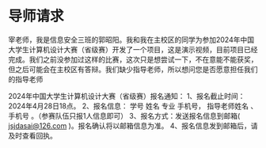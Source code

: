 # 导师请求

宰老师，我是信息安全三班的郭昭阳。我和我在主校区的同学为参加2024年中国大学生计算机设计大赛（省级赛）开发了一个项目，这是演示视频，目前项目已经完成。我们之前没参加过这样的比赛，这次只是想尝试一下，不在意能不能获奖，但之后可能会在主校区有答辩。我们缺少指导老师，所以想问您是否愿意担任我们的指导老师


2024年中国大学生计算机设计大赛（省级赛）报名通知：
1、报名截止时间：2024年4月28日18点。
2、报名信息： 学号  姓名 专业  手机号，  指导老师姓名 、手机号 。（参赛队伍只报1人信息即可）
3、报名方式：发送报名信息到邮箱( jsjdasai@126.com )。报名确认将以邮箱信息为准。
4、报名信息发到邮箱后，请及时查看回执。
